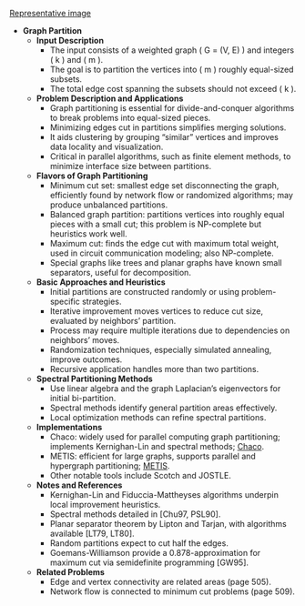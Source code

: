 [Representative image](ADM-ch16-graph-partition.best.png)

- **Graph Partition**
  - **Input Description**
    - The input consists of a weighted graph \( G = (V, E) \) and integers \( k \) and \( m \).
    - The goal is to partition the vertices into \( m \) roughly equal-sized subsets.
    - The total edge cost spanning the subsets should not exceed \( k \).
  - **Problem Description and Applications**
    - Graph partitioning is essential for divide-and-conquer algorithms to break problems into equal-sized pieces.
    - Minimizing edges cut in partitions simplifies merging solutions.
    - It aids clustering by grouping “similar” vertices and improves data locality and visualization.
    - Critical in parallel algorithms, such as finite element methods, to minimize interface size between partitions.
  - **Flavors of Graph Partitioning**
    - Minimum cut set: smallest edge set disconnecting the graph, efficiently found by network flow or randomized algorithms; may produce unbalanced partitions.
    - Balanced graph partition: partitions vertices into roughly equal pieces with a small cut; this problem is NP-complete but heuristics work well.
    - Maximum cut: finds the edge cut with maximum total weight, used in circuit communication modeling; also NP-complete.
    - Special graphs like trees and planar graphs have known small separators, useful for decomposition.
  - **Basic Approaches and Heuristics**
    - Initial partitions are constructed randomly or using problem-specific strategies.
    - Iterative improvement moves vertices to reduce cut size, evaluated by neighbors’ partition.
    - Process may require multiple iterations due to dependencies on neighbors’ moves.
    - Randomization techniques, especially simulated annealing, improve outcomes.
    - Recursive application handles more than two partitions.
  - **Spectral Partitioning Methods**
    - Use linear algebra and the graph Laplacian’s eigenvectors for initial bi-partition.
    - Spectral methods identify general partition areas effectively.
    - Local optimization methods can refine spectral partitions.
  - **Implementations**
    - Chaco: widely used for parallel computing graph partitioning; implements Kernighan-Lin and spectral methods; [Chaco](http://www.cs.sandia.gov/~bahendr/chaco.html).
    - METIS: efficient for large graphs, supports parallel and hypergraph partitioning; [METIS](http://glaros.dtc.umn.edu/gkhome/views/metis).
    - Other notable tools include Scotch and JOSTLE.
  - **Notes and References**
    - Kernighan-Lin and Fiduccia-Mattheyses algorithms underpin local improvement heuristics.
    - Spectral methods detailed in [Chu97, PSL90].
    - Planar separator theorem by Lipton and Tarjan, with algorithms available [LT79, LT80].
    - Random partitions expect to cut half the edges.
    - Goemans-Williamson provide a 0.878-approximation for maximum cut via semidefinite programming [GW95].
  - **Related Problems**
    - Edge and vertex connectivity are related areas (page 505).
    - Network flow is connected to minimum cut problems (page 509).
